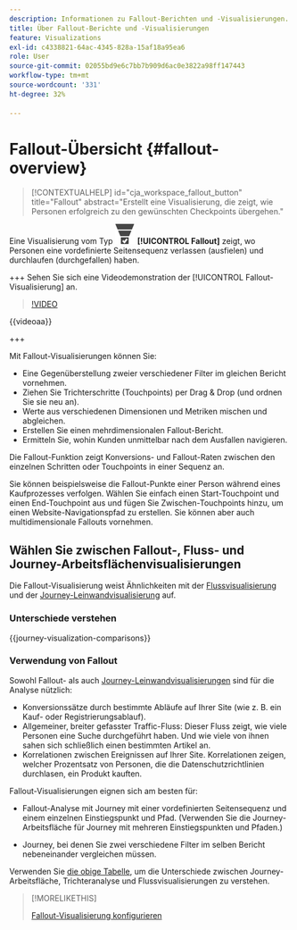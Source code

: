```yaml
---
description: Informationen zu Fallout-Berichten und -Visualisierungen.
title: Über Fallout-Berichte und -Visualisierungen
feature: Visualizations
exl-id: c4338821-64ac-4345-828a-15af18a95ea6
role: User
source-git-commit: 02055bd9e6c7bb7b909d6ac0e3822a98ff147443
workflow-type: tm+mt
source-wordcount: '331'
ht-degree: 32%

---
```


# Fallout-Übersicht {#fallout-overview}

<!-- markdownlint-disable MD034 -->

>[!CONTEXTUALHELP]
>id="cja_workspace_fallout_button"
>title="Fallout"
>abstract="Erstellt eine Visualisierung, die zeigt, wie Personen erfolgreich zu den gewünschten Checkpoints übergehen."

<!-- markdownlint-enable MD034 -->


Eine Visualisierung vom Typ ![ConversionFunnel](/help/assets/icons/ConversionFunnel.svg) **[!UICONTROL Fallout]** zeigt, wo Personen eine vordefinierte Seitensequenz verlassen (ausfielen) und durchlaufen (durchgefallen) haben.

+++ Sehen Sie sich eine Videodemonstration der [!UICONTROL Fallout-Visualisierung] an.

>[!VIDEO](https://video.tv.adobe.com/v/345883/?quality=12)

{{videoaa}}

+++

Mit Fallout-Visualisierungen können Sie:

* Eine Gegenüberstellung zweier verschiedener Filter im gleichen Bericht vornehmen.
* Ziehen Sie Trichterschritte (Touchpoints) per Drag &amp; Drop (und ordnen Sie sie neu an).
* Werte aus verschiedenen Dimensionen und Metriken mischen und abgleichen.
* Erstellen Sie einen mehrdimensionalen Fallout-Bericht.
* Ermitteln Sie, wohin Kunden unmittelbar nach dem Ausfallen navigieren.

Die Fallout-Funktion zeigt Konversions- und Fallout-Raten zwischen den einzelnen Schritten oder Touchpoints in einer Sequenz an.

Sie können beispielsweise die Fallout-Punkte einer Person während eines Kaufprozesses verfolgen. Wählen Sie einfach einen Start-Touchpoint und einen End-Touchpoint aus und fügen Sie Zwischen-Touchpoints hinzu, um einen Website-Navigationspfad zu erstellen. Sie können aber auch multidimensionale Fallouts vornehmen.

## Wählen Sie zwischen Fallout-, Fluss- und Journey-Arbeitsflächenvisualisierungen

Die Fallout-Visualisierung weist Ähnlichkeiten mit der [Flussvisualisierung](/help/analysis-workspace/visualizations/c-flow/flow.md) und der [Journey-Leinwandvisualisierung](/help/analysis-workspace/visualizations/journey-canvas/journey-canvas.md) auf.

### Unterschiede verstehen

<!-- Information in this snippet is shared between Journey canvas, Fallout, and Flow visualization docs -->

{{journey-visualization-comparisons}}

### Verwendung von Fallout

Sowohl Fallout- als auch [Journey-Leinwandvisualisierungen](/help/analysis-workspace/visualizations/journey-canvas/journey-canvas.md) sind für die Analyse nützlich:

* Konversionssätze durch bestimmte Abläufe auf Ihrer Site (wie z. B. ein Kauf- oder Registrierungsablauf).
* Allgemeiner, breiter gefasster Traffic-Fluss: Dieser Fluss zeigt, wie viele Personen eine Suche durchgeführt haben. Und wie viele von ihnen sahen sich schließlich einen bestimmten Artikel an.
* Korrelationen zwischen Ereignissen auf Ihrer Site. Korrelationen zeigen, welcher Prozentsatz von Personen, die die Datenschutzrichtlinien durchlasen, ein Produkt kauften.

Fallout-Visualisierungen eignen sich am besten für:

* Fallout-Analyse mit Journey mit einer vordefinierten Seitensequenz und einem einzelnen Einstiegspunkt und Pfad. (Verwenden Sie die Journey-Arbeitsfläche für Journey mit mehreren Einstiegspunkten und Pfaden.)

* Journey, bei denen Sie zwei verschiedene Filter im selben Bericht nebeneinander vergleichen müssen.

Verwenden Sie [die obige Tabelle](#understand-the-differences), um die Unterschiede zwischen Journey-Arbeitsfläche, Trichteranalyse und Flussvisualisierungen zu verstehen.

>[!MORELIKETHIS]
>
>[Fallout-Visualisierung konfigurieren](configuring-fallout.md)



